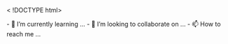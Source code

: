< !DOCTYPE html>
<html lang "pt br">
- 🌱 I’m currently learning ...
- 💞️ I’m looking to collaborate on ...
- 📫 How to reach me ...

<!---
ariellindo777/ariellindo777 is a ✨ special ✨ repository because its `README.md` (this file) appears on your GitHub profile.
You can click the Preview link to take a look at your changes.
--->
